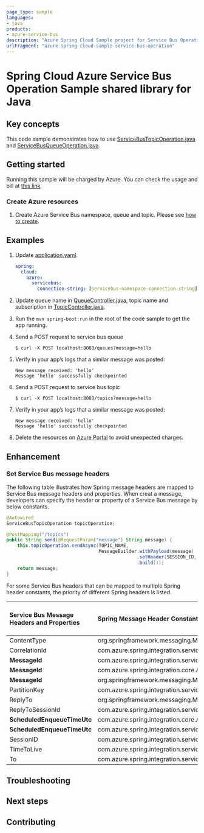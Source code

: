 ```yaml
---
page_type: sample
languages:
- java
products:
- azure-service-bus
description: "Azure Spring Cloud Sample project for Service Bus Operation client library"
urlFragment: "azure-spring-cloud-sample-service-bus-operation"
---
```


# Spring Cloud Azure Service Bus Operation Sample shared library for Java

## Key concepts

This code sample demonstrates how to use 
[ServiceBusTopicOperation.java][servicebus-topic-operation] and
[ServiceBusQueueOperation.java][servicebus-queue-operation].

## Getting started

Running this sample will be charged by Azure. You can check the usage and bill at 
[this link][azure-account].



### Create Azure resources

1.  Create Azure Service Bus namespace, queue and topic.
    Please see [how to create][create-service-bus].

## Examples

1. Update [application.yaml][application.yaml].
    ```yaml
    spring:
      cloud:
        azure:
          servicebus:
            connection-string: [servicebus-namespace-connection-string]
    ```
1.  Update queue name in [QueueController.java][queue-controller], 
    topic name and subscription in [TopicController.java][topic-controller].


1.  Run the `mvn spring-boot:run` in the root of the code sample to get the app running.

1.  Send a POST request to service bus queue

        $ curl -X POST localhost:8080/queues?message=hello

1.  Verify in your app’s logs that a similar message was posted:

        New message received: 'hello'
        Message 'hello' successfully checkpointed

1.  Send a POST request to service bus topic

        $ curl -X POST localhost:8080/topics?message=hello

1.  Verify in your app’s logs that a similar message was posted:

        New message received: 'hello'
        Message 'hello' successfully checkpointed        

1.  Delete the resources on [Azure Portal][azure-portal] to avoid unexpected charges.

## Enhancement
### Set Service Bus message headers
The following table illustrates how Spring message headers are mapped to Service Bus message headers and properties.
When creat a message, developers can specify the header or property of a Service Bus message by below constants.

```java
@Autowired
ServiceBusTopicOperation topicOperation;

@PostMapping("/topics")
public String send(@RequestParam("message") String message) {
    this.topicOperation.sendAsync(TOPIC_NAME,
                                  MessageBuilder.withPayload(message)
                                                .setHeader(SESSION_ID, "group1")
                                                .build());
    return message;
}
```

For some Service Bus headers that can be mapped to multiple Spring header constants, the priority of different Spring headers is listed.

Service Bus Message Headers and Properties | Spring Message Header Constants | Type | Priority Number (Descending priority)
:---|:---|:---|:---
ContentType | org.springframework.messaging.MessageHeaders.CONTENT_TYPE | String | N/A
CorrelationId | com.azure.spring.integration.servicebus.converter.ServiceBusMessageHeaders.CORRELATION_ID | String | N/A
**MessageId** | com.azure.spring.integration.servicebus.converter.ServiceBusMessageHeaders.MESSAGE_ID | String | 1
**MessageId** | com.azure.spring.integration.core.AzureHeaders.RAW_ID | String | 2
**MessageId** | org.springframework.messaging.MessageHeaders.ID | UUID | 3
PartitionKey | com.azure.spring.integration.servicebus.converter.ServiceBusMessageHeaders.PARTITION_KEY | String | N/A
ReplyTo | org.springframework.messaging.MessageHeaders.REPLY_CHANNEL | String | N/A
ReplyToSessionId | com.azure.spring.integration.servicebus.converter.ServiceBusMessageHeaders.REPLY_TO_SESSION_ID | String | N/A
**ScheduledEnqueueTimeUtc** | com.azure.spring.integration.core.AzureHeaders.SCHEDULED_ENQUEUE_MESSAGE | Integer | 1
**ScheduledEnqueueTimeUtc** | com.azure.spring.integration.servicebus.converter.ServiceBusMessageHeaders.SCHEDULED_ENQUEUE_TIME | Instant | 2
SessionID | com.azure.spring.integration.servicebus.converter.ServiceBusMessageHeaders.SESSION_ID | String | N/A
TimeToLive | com.azure.spring.integration.servicebus.converter.ServiceBusMessageHeaders.TIME_TO_LIVE | Duration | N/A
To | com.azure.spring.integration.servicebus.converter.ServiceBusMessageHeaders.TO | String | N/A

## Troubleshooting

## Next steps

## Contributing


<!-- LINKS -->

[azure-account]: https://azure.microsoft.com/account/
[azure-portal]: https://ms.portal.azure.com/
[create-service-bus]: https://docs.microsoft.com/azure/service-bus-messaging/service-bus-create-namespace-portal
[queue-controller]: https://github.com/Azure-Samples/azure-spring-boot-samples/blob/main/servicebus/azure-spring-cloud-starter-servicebus/servicebus-operation/src/main/java/com/azure/spring/sample/servicebus/operation/QueueController.java 
[topic-controller]: https://github.com/Azure-Samples/azure-spring-boot-samples/blob/main/servicebus/azure-spring-cloud-starter-servicebus/servicebus-operation/src/main/java/com/azure/spring/sample/servicebus/operation/TopicController.java 

[servicebus-queue-operation]: https://github.com/Azure/azure-sdk-for-java/blob/azure-spring-boot_3.6.0/sdk/spring/azure-spring-integration-servicebus/src/main/java/com/azure/spring/integration/servicebus/queue/ServiceBusQueueOperation.java
[servicebus-topic-operation]: https://github.com/Azure/azure-sdk-for-java/blob/azure-spring-boot_3.6.0/sdk/spring/azure-spring-integration-servicebus/src/main/java/com/azure/spring/integration/servicebus/topic/ServiceBusTopicOperation.java
[application.yaml]: https://github.com/Azure-Samples/azure-spring-boot-samples/blob/main/servicebus/azure-spring-cloud-starter-servicebus/servicebus-operation/src/main/resources/application.yaml
